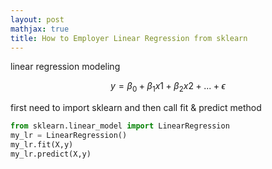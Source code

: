 ```yaml
---
layout: post
mathjax: true
title: How to Employer Linear Regression from sklearn
---
```


linear regression modeling

$$y = \beta_0 + \beta_1 x1 +\beta_2 x2 + ... +\epsilon$$

first need to import sklearn and then call fit & predict method


```python
from sklearn.linear_model import LinearRegression
my_lr = LinearRegression()
my_lr.fit(X,y)
my_lr.predict(X,y)

```
